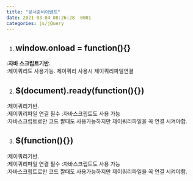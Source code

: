 ```yaml
---
title: "문서준비이벤트"
date: 2021-03-04 08:26:28 -0001
categories: js/jQuery
---
```

1.  ## window.onload = function(){}
**:자바 스크립트기반.**   
:제이쿼리도 사용가능. 제이쿼리 사용시 제이쿼리파일연결

2.  ## $(document).ready(function(){})
:제이쿼리기반.  
:제이쿼리파일 연결 필수 
:자바스크립트도 사용 가능  
:자바스크립트로만 코드 짤때도 사용가능하지만 제이쿼리파일을 꼭 연결 시켜야함.

3.  ## $(function(){})
:제이쿼리기반.  
:제이쿼리파일 연결 필수 
:자바스크립트도 사용 가능  
:자바스크립트로만 코드 짤때도 사용가능하지만 제이쿼리파일을 꼭 연결 시켜야함.

